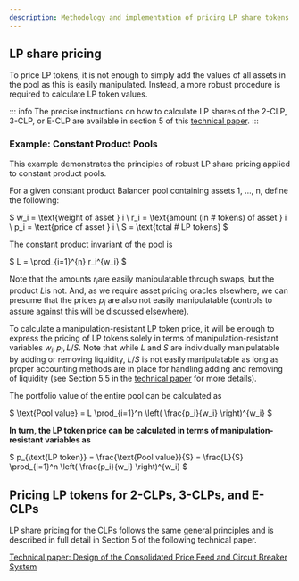 ```yaml
---
description: Methodology and implementation of pricing LP share tokens
---
```


## LP share pricing

To price LP tokens, it is not enough to simply add the values of all assets in the pool as this is easily manipulated. Instead, a more robust procedure is required to calculate LP token values.

::: info
The precise instructions on how to calculate LP shares of the 2-CLP, 3-CLP, or E-CLP are available in section 5 of this [technical paper](https://github.com/gyrostable/technical-papers/blob/main/Consolidated%20Price%20Feed%20and%20Circuit%20Breakers/Design%20of%20the%20Consolidated%20Price%20Feed%20and%20Circuit%20Breaker%20System.pdf).
:::

### Example: Constant Product Pools

This example demonstrates the principles of robust LP share pricing applied to constant product pools.

For a given constant product Balancer pool containing assets 1, ..., n, define the following:

$
w_i = \text{weight of asset } i \\
r_i = \text{amount (in \# tokens) of asset } i \\
p_i = \text{price of asset } i \\
S = \text{total \# LP tokens}
$

The constant product invariant of the pool is

$
L = \prod_{i=1}^{n} r_i^{w_i}
$

Note that the amounts $r_i$are easily manipulatable through swaps, but the product $L$is not. And, as we require asset pricing oracles elsewhere, we can presume that the prices $p_i$ are also not easily manipulatable (controls to assure against this will be discussed elsewhere).

To calculate a manipulation-resistant LP token price, it will be enough to express the pricing of LP tokens solely in terms of manipulation-resistant variables $w_i, p_i, L / S$. Note that while $L$ and $S$ are individually manipulatable by adding or removing liquidity, $L/S$ is not easily manipulatable as long as proper accounting methods are in place for handling adding and removing of liquidity (see Section 5.5 in the [technical paper](https://github.com/gyrostable/technical-papers/blob/main/Consolidated%20Price%20Feed%20and%20Circuit%20Breakers/Design%20of%20the%20Consolidated%20Price%20Feed%20and%20Circuit%20Breaker%20System.pdf) for more details).

The portfolio value of the entire pool can be calculated as

$
\text{Pool value} = L \prod_{i=1}^n \left( \frac{p_i}{w_i} \right)^{w_i}
$

**In turn, the LP token price can be calculated in terms of manipulation-resistant variables as**

$
p_{\text{LP token}} = \frac{\text{Pool value}}{S} = \frac{L}{S} \prod_{i=1}^n \left( \frac{p_i}{w_i} \right)^{w_i}
$



## Pricing LP tokens for 2-CLPs, 3-CLPs, and E-CLPs

LP share pricing for the CLPs follows the same general principles and is described in full detail in Section 5 of the following technical paper.

[Technical paper: Design of the Consolidated Price Feed and Circuit Breaker System](https://github.com/gyrostable/technical-papers/blob/main/Consolidated%20Price%20Feed%20and%20Circuit%20Breakers/Design%20of%20the%20Consolidated%20Price%20Feed%20and%20Circuit%20Breaker%20System.pdf)
